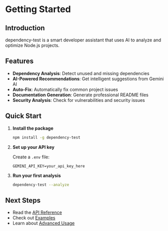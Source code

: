 # Getting Started

## Introduction

dependency-test is a smart developer assistant that uses AI to analyze and optimize Node.js projects.

## Features

- **Dependency Analysis**: Detect unused and missing dependencies
- **AI-Powered Recommendations**: Get intelligent suggestions from Gemini AI
- **Auto-Fix**: Automatically fix common project issues
- **Documentation Generation**: Generate professional README files
- **Security Analysis**: Check for vulnerabilities and security issues

## Quick Start

1. **Install the package**

   ```bash
   npm install -g dependency-test
   ```

2. **Set up your API key**

   Create a `.env` file:
   ```env
   GEMINI_API_KEY=your_api_key_here
   ```

3. **Run your first analysis**

   ```bash
   dependency-test --analyze
   ```

## Next Steps

- Read the [API Reference](../api/README.md)
- Check out [Examples](../examples/README.md)
- Learn about [Advanced Usage](./advanced.md)
